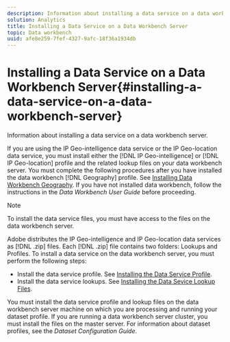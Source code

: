 ```yaml
---
description: Information about installing a data service on a data workbench server.
solution: Analytics
title: Installing a Data Service on a Data Workbench Server
topic: Data workbench
uuid: afe8e259-7fef-4327-9afc-18f36a1934db
---
```


# Installing a Data Service on a Data Workbench Server{#installing-a-data-service-on-a-data-workbench-server}

Information about installing a data service on a data workbench server.

 If you are using the IP Geo-intelligence data service or the IP Geo-location data service, you must install either the [!DNL IP Geo-intelligence] or [!DNL IP Geo-location] profile and the related lookup files on your data workbench server. You must complete the following procedures after you have installed the data workbench [!DNL Geography] profile. See [Installing Data Workbench Geography](../../../../home/c-geo-oview/c-inst-geo/c-inst-geo.md#concept-0c093b4c2a6b469a831588cd4a272a91). If you have not installed data workbench, follow the instructions in the *Data Workbench User Guide* before proceeding.

>[!NOTE]
>
>To install the data service files, you must have access to the files on the data workbench server.

Adobe distributes the IP Geo-intelligence and IP Geo-location data services as [!DNL .zip] files. Each [!DNL .zip] file contains two folders: Lookups and Profiles. To install a data service on the data workbench server, you must perform the following steps:

* Install the data service profile. See [Installing the Data Service Profile](../../../../home/c-geo-oview/c-wk-data-svcs/c-install-data-svc/c-inst-data-svc-prof.md#concept-9ed269d23aa94757a6a71fcc3db9032a). 
* Install the data service lookups. See [Installing the Data Sevice Lookup Files](../../../../home/c-geo-oview/c-wk-data-svcs/c-install-data-svc/t-inst-data-svc-lkp-files.md#task-3bcc2f5828c747e683a343381df793e7).

You must install the data service profile and lookup files on the data workbench server machine on which you are processing and running your dataset profile. If you are running a data workbench server cluster, you must install the files on the master server. For information about dataset profiles, see the *Dataset Configuration Guide*. 
